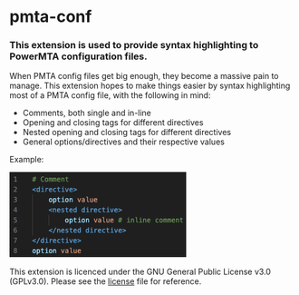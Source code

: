# pmta-conf

### This extension is used to provide syntax highlighting to PowerMTA configuration files.

When PMTA config files get big enough, they become a massive pain to manage. This extension hopes to make things easier by syntax highlighting most of a PMTA config file, with the following in mind:

* Comments, both single and in-line
* Opening and closing tags for different directives
* Nested opening and closing tags for different directives
* General options/directives and their respective values

Example:

![example](example.png)

This extension is licenced under the GNU General Public License v3.0 (GPLv3.0). Please see the [license](LICENSE) file for reference.